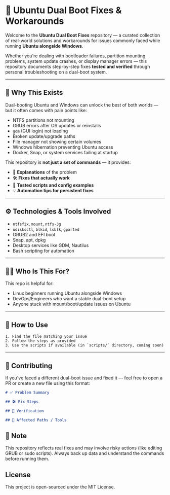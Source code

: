 # 🐧 Ubuntu Dual Boot Fixes & Workarounds

Welcome to the **Ubuntu Dual Boot Fixes** repository — a curated collection of real-world solutions and workarounds for issues commonly faced while running **Ubuntu alongside Windows**.

Whether you're dealing with bootloader failures, partition mounting problems, system update crashes, or display manager errors — this repository documents step-by-step fixes **tested and verified** through personal troubleshooting on a dual-boot system.

---

## 📌 Why This Exists

Dual-booting Ubuntu and Windows can unlock the best of both worlds — but it often comes with pain points like:

- NTFS partitions not mounting
- GRUB errors after OS updates or reinstalls
- `gdm` (GUI login) not loading
- Broken update/upgrade paths
- File manager not showing certain volumes
- Windows hibernation preventing Ubuntu access
- Docker, Snap, or system services failing at startup

This repository is **not just a set of commands** — it provides:

- 🔎 **Explanations** of the problem
- 🛠️ **Fixes that actually work**
- 🧪 **Tested scripts and config examples**
- 💡 **Automation tips for persistent fixes**

---

## ⚙️ Technologies & Tools Involved

- `ntfsfix`, `mount`, `ntfs-3g`
- `udisksctl`, `blkid`, `lsblk`, `gparted`
- GRUB2 and EFI boot
- Snap, apt, dpkg
- Desktop services like GDM, Nautilus
- Bash scripting for automation

---

## 🧑‍💻 Who Is This For?

This repo is helpful for:

- Linux beginners running Ubuntu alongside Windows
- DevOps/Engineers who want a stable dual-boot setup
- Anyone stuck with mount/boot/update issues on Ubuntu

---

## 🚀 How to Use

    1. Find the file matching your issue
    2. Follow the steps as provided
    3. Use the scripts if available (in `scripts/` directory, coming soon)

---

## 🤝 Contributing

If you've faced a different dual-boot issue and fixed it — feel free to open a PR or create a new file using this format:

```md
# ✅ Problem Summary

## 🛠️ Fix Steps

## 🔁 Verification

## 📁 Affected Paths / Tools

```

## 📌 Note
This repository reflects real fixes and may involve risky actions (like editing GRUB or sudo scripts). Always back up data and understand the commands before running them.


## License
This project is open-sourced under the MIT License.

